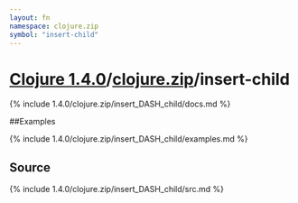 ```yaml
---
layout: fn
namespace: clojure.zip
symbol: "insert-child"
---
```


# [Clojure 1.4.0](../../)/[clojure.zip](../)/insert-child

{% include 1.4.0/clojure.zip/insert_DASH_child/docs.md %}

##Examples

{% include 1.4.0/clojure.zip/insert_DASH_child/examples.md %}
## Source
{% include 1.4.0/clojure.zip/insert_DASH_child/src.md %}


